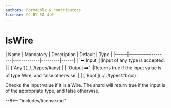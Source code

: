```yaml
---
authors: Formabble & contributors
license: CC-BY-SA-4.0
---
```



# IsWire

<div class="sh-parameters" markdown="1">
| Name | Mandatory | Description | Default | Type |
|------|---------------------|-------------|---------|------|
| `⬅️ Input` ||Input of any type is accepted. | | [`Any`](../../types/#any) |
| `Output ➡️` ||Returns true if the input value is of type Wire, and false otherwise. | | [`Bool`](../../types/#bool) |

</div>

Checks the input value if it is a Wire. The shard will return true if the input is of the appropriate type, and false otherwise.

--8<-- "includes/license.md"


